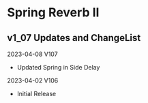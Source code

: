 # Spring Reverb II

## v1_07 Updates and ChangeList

2023-04-08 V107

- Updated Spring in Side Delay

2023-04-02 V106

- Initial Release
